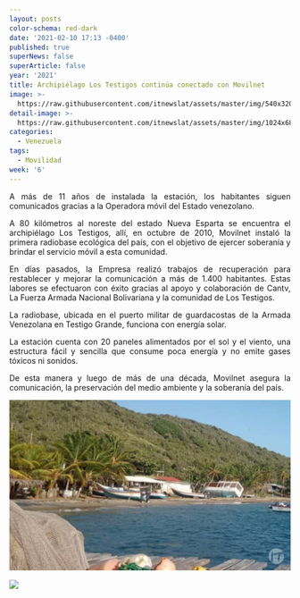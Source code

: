 ```yaml
---
layout: posts
color-schema: red-dark
date: '2021-02-10 17:13 -0400'
published: true
superNews: false
superArticle: false
year: '2021'
title: Archipiélago Los Testigos continúa conectado con Movilnet
image: >-
  https://raw.githubusercontent.com/itnewslat/assets/master/img/540x320/Los-Testigos-p.jpg
detail-image: >-
  https://raw.githubusercontent.com/itnewslat/assets/master/img/1024x680/Los-Testigos-g.jpg
categories:
  - Venezuela
tags:
  - Movilidad
week: '6'
---
```

<p style="text-align: justify;"><strong></strong></p>
<p style="text-align: justify;">A más de 11 años de instalada la estación, los habitantes siguen comunicados gracias a la Operadora móvil del Estado venezolano.</p>
<p style="text-align: justify;">A 80 kilómetros al noreste del estado Nueva Esparta se encuentra el archipiélago Los Testigos, allí, en octubre de 2010, Movilnet instaló la primera radiobase ecológica del país, con el objetivo de ejercer soberanía y brindar el servicio móvil a esta comunidad.</p>
<p style="text-align: justify;">En días pasados, la Empresa realizó trabajos de recuperación para restablecer y mejorar la comunicación a más de 1.400 habitantes. Estas labores se efectuaron con éxito gracias al apoyo y colaboración de Cantv, La Fuerza Armada Nacional Bolivariana y la comunidad de Los Testigos.</p>
<p style="text-align: justify;">La radiobase, ubicada en el puerto militar de guardacostas de la Armada Venezolana en Testigo Grande, funciona con energía solar.</p>
<p style="text-align: justify;">La estación cuenta con 20 paneles alimentados por el sol y el viento, una estructura fácil y sencilla que consume poca energía y no emite gases tóxicos ni sonidos.</p>
<p style="text-align: justify;">De esta manera y luego de más de una década, Movilnet asegura la comunicación, la preservación del medio ambiente y la soberanía del país.</p>

![](https://raw.githubusercontent.com/itnewslat/assets/master/img/540x320/Los-Testigos-p.jpg)

<img src="https://tracker.metricool.com/c3po.jpg?hash=56f88a41e39ab42c063cc51676587a04"/>